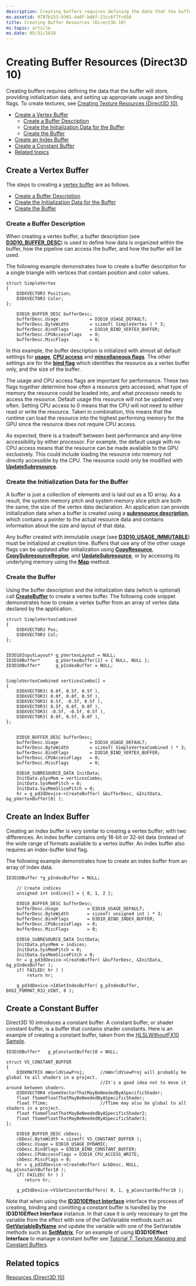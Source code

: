 ```yaml
---
description: Creating buffers requires defining the data that the buffer will store, providing initialization data, and setting up appropriate usage and binding flags. To create textures, see Creating Texture Resources (Direct3D 10).
ms.assetid: 9787b153-9301-4a0f-bd6f-21cc6f7fc650
title: Creating Buffer Resources (Direct3D 10)
ms.topic: article
ms.date: 05/31/2018
---
```


# Creating Buffer Resources (Direct3D 10)

Creating buffers requires defining the data that the buffer will store, providing initialization data, and setting up appropriate usage and binding flags. To create textures, see [Creating Texture Resources (Direct3D 10)](d3d10-graphics-programming-guide-resources-creating-textures.md).

-   [Create a Vertex Buffer](#create-a-vertex-buffer)
    -   [Create a Buffer Description](#create-a-buffer-description)
    -   [Create the Initialization Data for the Buffer](#create-the-initialization-data-for-the-buffer)
    -   [Create the Buffer](#create-the-buffer)
-   [Create an Index Buffer](#create-an-index-buffer)
-   [Create a Constant Buffer](#create-a-constant-buffer)
-   [Related topics](#related-topics)

## Create a Vertex Buffer

The steps to creating a [vertex buffer](d3d10-graphics-programming-guide-resources-types.md) are as follows.

-   [Create a Buffer Description](#create-a-buffer-description)
-   [Create the Initialization Data for the Buffer](#create-the-initialization-data-for-the-buffer)
-   [Create the Buffer](#create-the-buffer)

### Create a Buffer Description

When creating a vertex buffer, a buffer description (see [**D3D10\_BUFFER\_DESC**](/windows/desktop/api/D3D10/ns-d3d10-cd3d10_buffer_desc)) is used to define how data is organized within the buffer, how the pipeline can access the buffer, and how the buffer will be used.

The following example demonstrates how to create a buffer description for a single triangle with vertices that contain position and color values.


```
struct SimpleVertex
{
    D3DXVECTOR3 Position;  
    D3DXVECTOR3 Color;  
};

    D3D10_BUFFER_DESC bufferDesc;
    bufferDesc.Usage            = D3D10_USAGE_DEFAULT;
    bufferDesc.ByteWidth        = sizeof( SimpleVertex ) * 3;
    bufferDesc.BindFlags        = D3D10_BIND_VERTEX_BUFFER;
    bufferDesc.CPUAccessFlags   = 0;
    bufferDesc.MiscFlags        = 0;
```



In this example, the buffer description is initialized with almost all default settings for [**usage**](/windows/desktop/api/D3D10/ne-d3d10-d3d10_usage), [**CPU access**](/windows/desktop/api/D3D10/ne-d3d10-d3d10_cpu_access_flag) and [**miscellaneous flags**](/windows/desktop/api/D3D10/ne-d3d10-d3d10_resource_misc_flag). The other settings are for the [**bind flag**](/windows/desktop/api/D3D10/ne-d3d10-d3d10_bind_flag) which identifies the resource as a vertex buffer only, and the size of the buffer.

The usage and CPU access flags are important for performance. These two flags together determine how often a resource gets accessed, what type of memory the resource could be loaded into, and what processor needs to access the resource. Default usage this resource will not be updated very often. Setting CPU access to 0 means that the CPU will not need to either read or write the resource. Taken in combination, this means that the runtime can load the resource into the highest performing memory for the GPU since the resource does not require CPU access.

As expected, there is a tradeoff between best performance and any-time accessibility by either processor. For example, the default usage with no CPU access means that the resource can be made available to the GPU exclusively. This could include loading the resource into memory not directly accessible by the CPU. The resource could only be modified with [**UpdateSubresource**](/windows/desktop/api/D3D10/nf-d3d10-id3d10device-updatesubresource).

### Create the Initialization Data for the Buffer

A buffer is just a collection of elements and is laid out as a 1D array. As a result, the system memory pitch and system memory slice pitch are both the same; the size of the vertex data declaration. An application can provide initialization data when a buffer is created using a [**subresource description**](/windows/desktop/api/D3D10/ns-d3d10-d3d10_subresource_data), which contains a pointer to the actual resource data and contains information about the size and layout of that data.

Any buffer created with immutable usage (see [**D3D10\_USAGE\_IMMUTABLE**](/windows/desktop/api/D3D10/ne-d3d10-d3d10_usage)) must be initialized at creation time. Buffers that use any of the other usage flags can be updated after initialization using [**CopyResource**](/windows/desktop/api/D3D10/nf-d3d10-id3d10device-copyresource), [**CopySubresourceRegion**](/windows/desktop/api/D3D10/nf-d3d10-id3d10device-copysubresourceregion), and [**UpdateSubresource**](/windows/desktop/api/D3D10/nf-d3d10-id3d10device-updatesubresource), or by accessing its underlying memory using the [**Map**](/windows/desktop/api/D3D10/nf-d3d10-id3d10buffer-map) method.

### Create the Buffer

Using the buffer description and the initialization data (which is optional) call [**CreateBuffer**](/windows/desktop/api/D3D10/nf-d3d10-id3d10device-createbuffer) to create a vertex buffer. The following code snippet demonstrates how to create a vertex buffer from an array of vertex data declared by the application.


```
struct SimpleVertexCombined
{
    D3DXVECTOR3 Pos;  
    D3DXVECTOR3 Col;  
};


ID3D10InputLayout* g_pVertexLayout = NULL;
ID3D10Buffer*      g_pVertexBuffer[2] = { NULL, NULL };
ID3D10Buffer*      g_pIndexBuffer = NULL;


SimpleVertexCombined verticesCombo[] =
{
    D3DXVECTOR3( 0.0f, 0.5f, 0.5f ),
    D3DXVECTOR3( 0.0f, 0.0f, 0.5f ),
    D3DXVECTOR3( 0.5f, -0.5f, 0.5f ),
    D3DXVECTOR3( 0.5f, 0.0f, 0.0f ),
    D3DXVECTOR3( -0.5f, -0.5f, 0.5f ),
    D3DXVECTOR3( 0.0f, 0.5f, 0.0f ),
};


    D3D10_BUFFER_DESC bufferDesc;
    bufferDesc.Usage            = D3D10_USAGE_DEFAULT;
    bufferDesc.ByteWidth        = sizeof( SimpleVertexCombined ) * 3;
    bufferDesc.BindFlags        = D3D10_BIND_VERTEX_BUFFER;
    bufferDesc.CPUAccessFlags   = 0;
    bufferDesc.MiscFlags        = 0;
    
    D3D10_SUBRESOURCE_DATA InitData;
    InitData.pSysMem = verticesCombo;
    InitData.SysMemPitch = 0;
    InitData.SysMemSlicePitch = 0;
    hr = g_pd3dDevice->CreateBuffer( &bufferDesc, &InitData, &g_pVertexBuffer[0] );
```



## Create an Index Buffer

Creating an index buffer is very similar to creating a vertex buffer; with two differences. An index buffer contains only 16-bit or 32-bit data (instead of the wide range of formats available to a vertex buffer. An index buffer also requires an index-buffer bind flag.

The following example demonstrates how to create an index buffer from an array of index data.


```
ID3D10Buffer *g_pIndexBuffer = NULL;

    // Create indices
    unsigned int indices[] = { 0, 1, 2 };

    D3D10_BUFFER_DESC bufferDesc;
    bufferDesc.Usage           = D3D10_USAGE_DEFAULT;
    bufferDesc.ByteWidth       = sizeof( unsigned int ) * 3;
    bufferDesc.BindFlags       = D3D10_BIND_INDEX_BUFFER;
    bufferDesc.CPUAccessFlags  = 0;
    bufferDesc.MiscFlags       = 0;

    D3D10_SUBRESOURCE_DATA InitData;
    InitData.pSysMem = indices;
    InitData.SysMemPitch = 0;
    InitData.SysMemSlicePitch = 0;
    hr = g_pd3dDevice->CreateBuffer( &bufferDesc, &InitData, &g_pIndexBuffer );
    if( FAILED( hr ) )
        return hr;
  
    g_pd3dDevice->IASetIndexBuffer( g_pIndexBuffer, DXGI_FORMAT_R32_UINT, 0 );
```



## Create a Constant Buffer

Direct3D 10 introduces a constant buffer. A constant buffer, or shader constant buffer, is a buffer that contains shader constants. Here is an example of creating a constant buffer, taken from the [HLSLWithoutFX10 Sample](https://msdn.microsoft.com/library/Ee416414(v=VS.85).aspx).


```
ID3D10Buffer*   g_pConstantBuffer10 = NULL;

struct VS_CONSTANT_BUFFER
{
    D3DXMATRIX mWorldViewProj;      //mWorldViewProj will probably be global to all shaders in a project.
                                    //It's a good idea not to move it around between shaders.
    D3DXVECTOR4 vSomeVectorThatMayBeNeededByASpecificShader;
    float fSomeFloatThatMayBeNeededByASpecificShader;
    float fTime;                    //fTime may also be global to all shaders in a project.
    float fSomeFloatThatMayBeNeededByASpecificShader2;
    float fSomeFloatThatMayBeNeededByASpecificShader3;
};

    D3D10_BUFFER_DESC cbDesc;
    cbDesc.ByteWidth = sizeof( VS_CONSTANT_BUFFER );
    cbDesc.Usage = D3D10_USAGE_DYNAMIC;
    cbDesc.BindFlags = D3D10_BIND_CONSTANT_BUFFER;
    cbDesc.CPUAccessFlags = D3D10_CPU_ACCESS_WRITE;
    cbDesc.MiscFlags = 0;
    hr = g_pd3dDevice->CreateBuffer( &cbDesc, NULL, &g_pConstantBuffer10 );
    if( FAILED( hr ) )
       return hr;

    g_pd3dDevice->VSSetConstantBuffers( 0, 1, g_pConstantBuffer10 );
```



Note that when using the [**ID3D10Effect Interface**](/windows/desktop/api/D3D10Effect/nn-d3d10effect-id3d10effect) interface the process of creating, binding and comitting a constant buffer is handled by the **ID3D10Effect Interface** instance. In that case it is only nescesary to get the variable from the effect with one of the GetVariable methods such as [**GetVariableByName**](/windows/desktop/api/D3D10Effect/nf-d3d10effect-id3d10effect-getvariablebyname) and update the variable with one of the SetVariable methods such as [**SetMatrix**](/windows/desktop/api/D3D10Effect/nf-d3d10effect-id3d10effectmatrixvariable-setmatrix). For an example of using **ID3D10Effect Interface** to manage a constant buffer see [Tutorial 7: Texture Mapping and Constant Buffers](https://msdn.microsoft.com/library/Ee416442(v=VS.85).aspx).

## Related topics

<dl> <dt>

[Resources (Direct3D 10)](d3d10-graphics-programming-guide-resources.md)
</dt> </dl>

 

 



